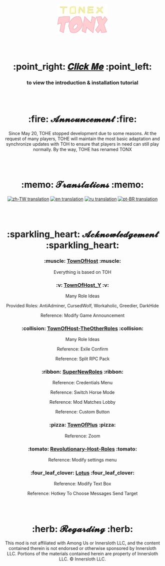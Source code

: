 <div align="center">
  <img width="160" src="Assets/LOGO.png" alt="logo"></br>
  <img width="160" src="Assets/Title.svg" alt="title"></br>


  </br></br>

  <h1>:point_right: <a href="https://tonex.cc">𝑪𝒍𝒊𝒄𝒌 𝑴𝒆</a> :point_left:</h1> 
  <h3>to view the introduction & installation tutorial</h3>  

  </br></br>

  <h1>:fire: 𝓐𝓷𝓷𝓸𝓾𝓷𝓬𝓮𝓶𝓮𝓷𝓽 :fire:</h1>
  <p>Since May 20, TOHE stopped development due to some reasons. At the request of many players, TOHE will maintain the most basic adaptation and synchronize updates with TOH to ensure that players in need can still play normally. By the way, TOHE has renamed TONX</p>

  </br></br>

  <h1>:memo: 𝓣𝓻𝓪𝓷𝓼𝓵𝓪𝓽𝓲𝓸𝓷𝓼 :memo:</h1>
  <a href="https://crowdin.com/translate/tohe/all/zhcn-zhtw"><img alt="zh-TW translation" src="https://img.shields.io/badge/dynamic/json?color=blue&label=Traditional Chinese&style=for-the-badge&logo=crowdin&query=%24.progress[?(@.data.languageId==%27zh-TW%27)].data.translationProgress&url=https%3A%2F%2Fbadges.awesome-crowdin.com%2Fstats-15439024-581283.json" ></crowdin-copy-button></a>
  <a href="https://crowdin.com/translate/tohe/all/zhcn-en"><img alt="en translation" src="https://img.shields.io/badge/dynamic/json?color=blue&label=English&style=for-the-badge&logo=crowdin&query=%24.progress[?(@.data.languageId==%27en%27)].data.translationProgress&url=https%3A%2F%2Fbadges.awesome-crowdin.com%2Fstats-15439024-581283.json" ></crowdin-copy-button></a>
  <a href="https://crowdin.com/translate/tohe/all/zhcn-ru"><img alt="ru translation" src="https://img.shields.io/badge/dynamic/json?color=blue&label=Russian&style=for-the-badge&logo=crowdin&query=%24.progress[?(@.data.languageId==%27ru%27)].data.translationProgress&url=https%3A%2F%2Fbadges.awesome-crowdin.com%2Fstats-15439024-581283.json" ></crowdin-copy-button></a>
  <a href="https://crowdin.com/translate/toeh-2/all/zhcn-ptbr"><img alt="pt-BR translation" src="https://img.shields.io/badge/dynamic/json?color=blue&label=Brazilian&style=for-the-badge&logo=crowdin&query=%24.progress[?(@.data.languageId==%27pt-BR%27)].data.translationProgress&url=https%3A%2F%2Fbadges.awesome-crowdin.com%2Fstats-15789641-581493.json" ></crowdin-copy-button></a>


  </br></br>

  <h1>:sparkling_heart: 𝓐𝓬𝓴𝓷𝓸𝔀𝓵𝓮𝓭𝓰𝓮𝓶𝓮𝓷𝓽 :sparkling_heart:</h1>
  <h3>:muscle: <a href="https://github.com/tukasa0001/TownOfHost">TownOfHost</a> :muscle:</h3>
    <p>Everything is based on TOH</p>
  <h3>:v: <a href="https://github.com/Yumenopai/TownOfHost_Y">TownOfHost_Y</a> :v:</h3>
    <p>Many Role Ideas</p>
    <p>Provided Roles: AntiAdminer, CursedWolf, Workaholic, Greedier, DarkHide</p>
    <p>Reference: Modify Game Announcement</p>
  <h3>:collision: <a href="https://github.com/music-discussion/TownOfHost-TheOtherRoles">TownOfHost-TheOtherRoles</a> :collision:</h3>
    <p>Many Role Ideas</p>
    <p>Reference: Exile Confirm</p>
    <p>Reference: Split RPC Pack</p>
  <h3>:ribbon: <a href="https://github.com/ykundesu/SuperNewRoles">SuperNewRoles</a> :ribbon:</h3>
    <p>Reference: Credentials Menu</p>
    <p>Reference: Switch Horse Mode</p>
    <p>Reference: Mod Matches Lobby</p>
    <p>Reference: Custom Button</p>
  <h3>:pizza: <a href="https://github.com/tugaru1975/TownOfPlus">TownOfPlus</a> :pizza:</h3>
    <p>Reference: Zoom</p>
  <h3>:tomato: <a href="https://github.com/sansaaaaai/Revolutionary-host-roles">Revolutionary-Host-Roles</a> :tomato:</h3>
    <p>Reference: Modify settings menu</p>
  <h3>:four_leaf_clover: <a href="https://github.com/ImaMapleTree/Lotus">Lotus</a> :four_leaf_clover:</h3>
    <p>Reference: Modify Text Box</p>
    <p>Reference: Hotkey To Choose Messages Send Target</p>

  </br></br>

  <h1>:herb: 𝓡𝓮𝓰𝓪𝓻𝓭𝓲𝓷𝓰 :herb:</h1>
  <p>This mod is not affiliated with Among Us or Innersloth LLC, and the content contained therein is not endorsed or otherwise sponsored by Innersloth LLC. Portions of the materials contained herein are property of Innersloth LLC. © Innersloth LLC.</p>

</div>
